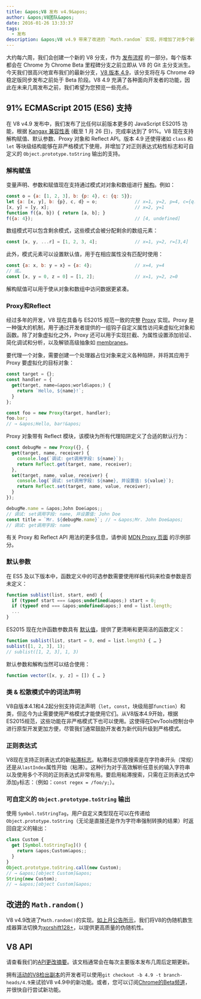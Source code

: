 ```yaml
---
title: &apos;V8 发布 v4.9&apos;
author: &apos;V8团队&apos;
date: 2016-01-26 13:33:37
tags:
  - 发布
description: &apos;V8 v4.9 带来了改进的 `Math.random` 实现，并增加了对多个新的 ES2015 语言功能的支持。&apos;
---
```

大约每六周，我们会创建一个新的 V8 分支，作为 [发布流程](/docs/release-process) 的一部分。每个版本都会在 Chrome 为 Chrome Beta 里程碑分支之前立即从 V8 的 Git 主分支派生。今天我们很高兴地宣布我们的最新分支，[V8 版本 4.9](https://chromium.googlesource.com/v8/v8.git/+log/branch-heads/4.9)，该分支将在与 Chrome 49 稳定版同步发布之前处于 Beta 阶段。V8 4.9 充满了各种面向开发者的功能，因此在未来几周发布之前，我们希望为您预览一些亮点。

<!--truncate-->
## 91% ECMAScript 2015 (ES6) 支持

在 V8 v4.9 发布中，我们发布了比任何以前版本更多的 JavaScript ES2015 功能，根据 [Kangax 兼容性表](https://kangax.github.io/compat-table/es6/) (截至 1 月 26 日)，完成率达到了 91%。V8 现在支持解构赋值、默认参数、Proxy 对象和 Reflect API。版本 4.9 还使得诸如 `class` 和 `let` 等块级结构能够在非严格模式下使用，并增加了对正则表达式粘性标志和可自定义的 `Object.prototype.toString` 输出的支持。

### 解构赋值

变量声明、参数和赋值现在支持通过模式对对象和数组进行 [解构](https://developer.mozilla.org/zh-CN/docs/Web/JavaScript/Reference/Operators/Destructuring_assignment)。例如：

```js
const o = {a: [1, 2, 3], b: {p: 4}, c: {q: 5}};
let {a: [x, y], b: {p}, c, d} = o;              // x=1, y=2, p=4, c={q: 5}
[x, y] = [y, x];                                // x=2, y=1
function f({a, b}) { return [a, b]; }
f({a: 4});                                      // [4, undefined]
```

数组模式可以包含剩余模式，这些模式会被分配剩余的数组元素：

```js
const [x, y, ...r] = [1, 2, 3, 4];              // x=1, y=2, r=[3,4]
```

此外，模式元素可以设置默认值，用于在相应属性没有匹配时使用：

```js
const {a: x, b: y = x} = {a: 4};                // x=4, y=4
// 或…
const [x, y = 0, z = 0] = [1, 2];               // x=1, y=2, z=0
```

解构赋值可以用于使从对象和数组中访问数据更紧凑。

### Proxy和Reflect

经过多年的开发，V8 现在具备与 ES2015 规范一致的完整 [Proxy](https://developer.mozilla.org/zh-CN/docs/Web/JavaScript/Reference/Global_Objects/Proxy) 实现。Proxy 是一种强大的机制，用于通过开发者提供的一组钩子自定义属性访问来虚拟化对象和函数。除了对象虚拟化之外，Proxy 还可以用于实现拦截、为属性设置添加验证、简化调试和分析，以及解锁高级抽象如 [membranes](http://tvcutsem.github.io/js-membranes/)。

要代理一个对象，需要创建一个处理器占位对象来定义各种陷阱，并将其应用于 Proxy 要虚拟化的目标对象：

```js
const target = {};
const handler = {
  get(target, name=&apos;world&apos;) {
    return `Hello, ${name}!`;
  }
};

const foo = new Proxy(target, handler);
foo.bar;
// → &apos;Hello, bar!&apos;
```

Proxy 对象带有 Reflect 模块，该模块为所有代理陷阱定义了合适的默认行为：

```js
const debugMe = new Proxy({}, {
  get(target, name, receiver) {
    console.log(`调试: get调用字段: ${name}`);
    return Reflect.get(target, name, receiver);
  },
  set(target, name, value, receiver) {
    console.log(`调试: set调用字段: ${name}, 并设置值: ${value}`);
    return Reflect.set(target, name, value, receiver);
  }
});

debugMe.name = &apos;John Doe&apos;;
// 调试: set调用字段: name, 并设置值: John Doe
const title = `Mr. ${debugMe.name}`; // → &apos;Mr. John Doe&apos;
// 调试: get调用字段: name
```

有关 Proxy 和 Reflect API 用法的更多信息，请参阅 [MDN Proxy 页面](https://developer.mozilla.org/zh-CN/docs/Web/JavaScript/Reference/Global_Objects/Proxy#Examples) 的示例部分。

### 默认参数

在 ES5 及以下版本中，函数定义中的可选参数需要使用样板代码来检查参数是否未定义：

```js
function sublist(list, start, end) {
  if (typeof start === &apos;undefined&apos;) start = 0;
  if (typeof end === &apos;undefined&apos;) end = list.length;
  ...
}
```

ES2015 现在允许函数参数具有 [默认值](https://developer.mozilla.org/zh-CN/docs/Web/JavaScript/Reference/Functions/Default_parameters)，提供了更清晰和更简洁的函数定义：

```js
function sublist(list, start = 0, end = list.length) { … }
sublist([1, 2, 3], 1);
// sublist([1, 2, 3], 1, 3)
```

默认参数和解构当然可以结合使用：

```js
function vector([x, y, z] = []) { … }
```

### 类 & 松散模式中的词法声明

V8自版本4.1和4.2起分别支持词法声明（`let`，`const`，块级局部`function`）和类，但迄今为止需要使用严格模式才能使用它们。从V8版本4.9开始，根据ES2015规范，这些功能在非严格模式下也可以使用。这使得在DevTools控制台中进行原型开发更加方便，尽管我们通常鼓励开发者为新代码升级到严格模式。

### 正则表达式

V8现在支持正则表达式的新[粘滞标志](https://developer.mozilla.org/en-US/docs/Web/JavaScript/Reference/Global_Objects/RegExp/sticky)。粘滞标志切换搜索是在字符串开头（常规）还是从`lastIndex`属性开始（粘滞）。这种行为对于高效解析任意长的输入字符串以及使用多个不同的正则表达式非常有用。要启用粘滞搜索，只需在正则表达式中添加`y`标志：（例如：`const regex = /foo/y;`）。

### 可自定义的 `Object.prototype.toString` 输出

使用 `Symbol.toStringTag`，用户自定义类型现在可以在传递给 `Object.prototype.toString`（无论是直接还是作为字符串强制转换的结果）时返回自定义的输出：

```js
class Custom {
  get [Symbol.toStringTag]() {
    return &apos;Custom&apos;;
  }
}
Object.prototype.toString.call(new Custom);
// → &apos;[object Custom]&apos;
String(new Custom);
// → &apos;[object Custom]&apos;
```

## 改进的 `Math.random()`

V8 v4.9改进了`Math.random()`的实现。[如上月公告所示](/blog/math-random)，我们将V8的伪随机数生成器算法切换为[xorshift128+](http://vigna.di.unimi.it/ftp/papers/xorshiftplus.pdf)，以提供更高质量的伪随机性。

## V8 API

请查看我们的[API更改摘要](https://docs.google.com/document/d/1g8JFi8T_oAE_7uAri7Njtig7fKaPDfotU6huOa1alds/edit)。该文档通常会在每次主要版本发布几周后定期更新。

拥有[活动的V8检出副本](https://v8.dev/docs/source-code#using-git)的开发者可以使用`git checkout -b 4.9 -t branch-heads/4.9`来试验V8 v4.9中的新功能。或者，您可以订阅[Chrome的Beta频道](https://www.google.com/chrome/browser/beta.html)，并很快自行尝试新功能。
